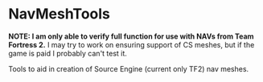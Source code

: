 # NavMeshTools

**NOTE: I am only able to verify full function for use with NAVs from Team Fortress 2.** I may try to work on ensuring support of CS meshes, but if the game is paid I probably can't test it.

Tools to aid in creation of Source Engine (current only TF2) nav meshes.